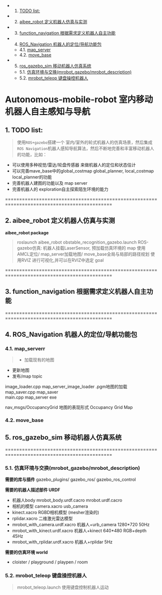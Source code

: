 <!-- vscode-markdown-toc -->
* 1. [TODO list:](#TODOlist:)
* 2. [aibee_robot 定义机器人仿真与实测](#aibee_robot)
* 3. [function_navigation 根据需求定义机器人自主功能](#function_navigation)
* 4. [ROS_Navigation 机器人的定位/导航功能包](#ROS_Navigation)
	* 4.1. [map_server](#map_server)
	* 4.2. [move_base](#move_base)
* 5. [ros_gazebo_sim 移动机器人仿真系统](#ros_gazebo_sim)
	* 5.1. [仿真环境与交换(mrobot_gazebo/mrobot_description)](#mrobot_gazebomrobot_description)
	* 5.2. [mrobot_teleop  键盘操控机器人](#mrobot_teleop)

<!-- vscode-markdown-toc-config
	numbering=true
	autoSave=true
	/vscode-markdown-toc-config -->
<!-- /vscode-markdown-toc -->



# Autonomous-mobile-robot 室内移动机器人自主感知与导航

##  1. <a name='TODOlist:'></a>TODO list:
> 使用`ROS+gazebo`搭建一个 室内/室外的轮式机器人的仿真场景，然后集成`ROS Navigation`机器人感知导航算法，然后不断地完善和丰富移动机器人的功能，比如：
- 可以使用多种视觉/雷达/轮盘传感器 来做机器人的定位和状态估计
- 可以完善mave_base中的global_costmap global_planner, local_costmap local_planner的功能
- 完善机器人建图的功能以及 map server
- 完善机器人的 exploration自主探索陌生环境的能力


============================================================================================
##  2. <a name='aibee_robot'></a>aibee_robot 定义机器人仿真与实测

**aibee_robot package**

>  roslaunch aibee_robot obstable_recognition_gazebo.launch
ROS-gazebo仿真: 
机器人挂载LaserSensor, 预加载仿真环境的 map
使用 AMCL定位/ map_server加载地图/ move_base全局与局部的路径规划
使用RVIZ 进行可视化,并可以在RVIZ中选定 goal



============================================================================================
##  3. <a name='function_navigation'></a>function_navigation 根据需求定义机器人自主功能




============================================================================================
##  4. <a name='ROS_Navigation'></a>ROS_Navigation 机器人的定位/导航功能包

###  4.1. <a name='map_server'></a>map_serverr 
 > - 加载现有的地图  
   - 更新地图  
   - 发布/map topic



image_loader.cpp   map_server_image_loader .pgm地图的加载
map_saver.cpp	   map_saver  
main.cpp    	   map_server exe  

nav_msgs/OccupancyGrid 
地图的表现形式 Occupancy Grid Map 



###  4.2. <a name='move_base'></a>move_base





##  5. <a name='ros_gazebo_sim'></a>ros_gazebo_sim 移动机器人仿真系统

============================================================================================

###  5.1. <a name='mrobot_gazebomrobot_description'></a>仿真环境与交换(mrobot_gazebo/mrobot_description)

**需要的库与插件**
gazebo_plugins/  gazebo_ros/  gazebo_ros_control  

**需要的机器人描述部件  URDF**

- 机器人body mrobot_body.urdf.cacro  mrobot.urdf.cacro   
- 相机的模型 camera.xacro  usb_camera
- kinect.xacro  RGBD相机模型 (mesher渲染的)
- rplidar.xacro 二维激光雷达模型
- mrobot_with_camera.urdf.xacro  机器人+urb_camera   1280*720 50Hz
- mrobot_with_kinect.urdf.xacro  机器人+kinect		 640*480 RGB+depth 45Hz
- mrobot_with_rplidar.urdf.xacro 机器人+rplidar      5Hz

**需要的仿真环境 world**
- cloister / playground / playpen / room

###  5.2. <a name='mrobot_teleop'></a>mrobot_teleop  键盘操控机器人

> mrobot_teleop.launch  使用键盘控制机器人运动


